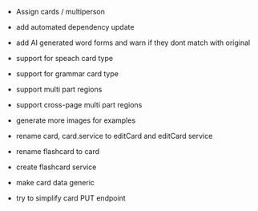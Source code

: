 - Assign cards / multiperson

- add automated dependency update

- add AI generated word forms and warn if they dont match with original
- support for speach card type
- support for grammar card type
- support multi part regions
- support cross-page multi part regions
- generate more images for examples


- rename card, card.service to editCard and editCard service
- rename flashcard to card
- create flashcard service
- make card data generic
- try to simplify card PUT endpoint
